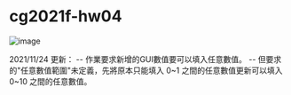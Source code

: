 # cg2021f-hw04

![image](https://user-images.githubusercontent.com/33050071/142375913-68e3ef4b-34a4-4a0c-8715-2c3148d2b635.png)

2021/11/24 更新：
-- 作業要求新增的GUI數值要可以填入任意數值。
-- 但要求的"任意數值範圍"未定義，先將原本只能填入 0~1 之間的任意數值更新可以填入 0~10 之間的任意數值。
